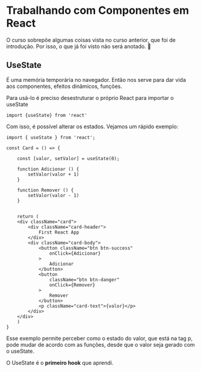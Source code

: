 # Trabalhando com Componentes em React

O curso sobrepõe algumas coisas vista no curso anterior, que foi de introdução. Por isso, o que já foi visto não será anotado. 📖

## UseState

É uma memória temporária no navegador. Então nos serve para dar vida aos componentes, efeitos dinâmicos, funções.

Para usá-lo é preciso desestruturar o próprio React para importar o useState

```
import {useState} from 'react'
```

Com isso, é possível alterar os estados. Vejamos um rápido exemplo:

```
import { useState } from 'react';

const Card = () => {

    const [valor, setValor] = useState(0);

    function Adicionar () {
        setValor(valor + 1)
    }

    function Remover () {
        setValor(valor - 1)
    }


    return (
    <div className="card">
        <div className="card-header">
            First React App
        </div>
        <div className="card-body">
            <button className="btn btn-success"
                onClick={Adicionar}
            >
                Adicionar
            </button>
            <button 
                className="btn btn-danger"
                onClick={Remover}    
            >
                Remover
            </button>
            <p className="card-text">{valor}</p>
        </div>
    </div>
    )
}
```

Esse exemplo permite perceber como o estado do valor, que está na tag p, pode mudar de acordo com as funções, desde que o valor seja gerado com o useState.

O UseState é o **primeiro hook** que aprendi.